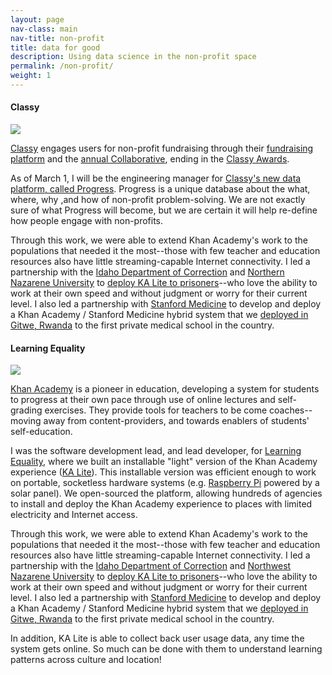```yaml
---
layout: page
nav-class: main
nav-title: non-profit
title: data for good
description: Using data science in the non-profit space
permalink: /non-profit/
weight: 1
---
```


<a name="classy"></a>
<h4>Classy</h4>

<img class="col one right" src="{{ '/img/logos/classy.png' | prepend:site.baseurl }}">

<p>
  <a class="title" href="http://www.classy.org/">Classy</a> engages users for non-profit fundraising through their <a href="https://www.classy.org/crowdfunding-campaigns">fundraising platform</a> and the <a href="https://www.classy.org/collaborative">annual Collaborative</a>, ending in the <a href="https://www.classy.org/collaborative/awards-ceremony">Classy Awards</a>.
</p>


<p>
  As of March 1, I will be the engineering manager for <a href="https://www.classyawards.org/classy-awards/progress">Classy's new data platform, called Progress</a>. Progress is a unique database about the what, where, why ,and how of non-profit problem-solving. We are not exactly sure of what Progress will become, but we are certain it will help re-define how people engage with non-profits.
</p>

<p>
  Through this work, we were able to extend Khan Academy's work to the populations that needed it the most--those with few teacher and education resources also have little streaming-capable Internet connectivity. I led a partnership with the <a href="https://www.idoc.idaho.gov/">Idaho Department of Correction</a> and <a href="https://www.nnu.edu/">Northern Nazarene University</a> to <a href="https://blog.learningequality.org/ka-lite-brings-offline-education-to-idaho-department-of-corrections-90f7a5f1bf4b">deploy KA Lite to prisoners</a>--who love the ability to work at their own speed and without judgment or worry for their current level. I also led a partnership with <a href="http://med.stanford.edu/">Stanford Medicine</a> to develop and deploy a Khan Academy / Stanford Medicine hybrid system that we <a href="https://medium.com/@mrquickowl/videos-for-gitwe-a1768dfc321b">deployed in Gitwe, Rwanda</a> to the first private medical school in the country.
</p>


<a name="leq"></a>
<h4>Learning Equality</h4>

<img class="col one right" src="{{ '/img/logos/leq.png' | prepend:site.baseurl }}">

<p>
  <a href="http://www.khanacademy.org/">Khan Academy</a> is a pioneer in education, developing a system for
  students to progress at their own pace through use of online lectures and
  self-grading exercises. They provide tools for teachers to be come coaches--moving
  away from content-providers, and towards enablers of students' self-education.
</p>


<p>
  I was the software development lead, and lead developer, for <a class="title" href="http://learningequality.com/">Learning Equality</a>, where we built an installable "light" version of the Khan Academy experience (<a href="http://www.learninequality.com/kalite/">KA Lite</a>). This installable version was efficient enough to work on portable, socketless hardware systems (e.g. <a href="http://www.raspberrypi.com/">Raspberry Pi</a> powered by a solar panel). We open-sourced the platform, allowing hundreds of agencies to install and deploy the Khan Academy experience to places with limited electricity and Internet access.
</p>

<p>
  Through this work, we were able to extend Khan Academy's work to the populations that needed it the most--those with few teacher and education resources also have little streaming-capable Internet connectivity. I led a partnership with the <a href="https://www.idoc.idaho.gov/">Idaho Department of Correction</a> and <a href="http://www.nnu.edu/">Northwest Nazarene University</a> to <a href="https://learningequality.org/blog/2013/ka-lite-brings-offline-education-idaho-department-/">deploy KA Lite to prisoners</a>--who love the ability to work at their own speed and without judgment or worry for their current level. I also led a partnership with <a href="https://med.stanford.edu/">Stanford Medicine</a> to develop and deploy a Khan Academy / Stanford Medicine hybrid system that we <a href="https://medium.com/@mrquickowl/videos-for-gitwe-a1768dfc321b#.q08kp38iz">deployed in Gitwe, Rwanda</a> to the first private medical school in the country.
</p>

<p>
  In addition, KA Lite is able to collect back user usage data, any time the system
  gets online. So much can be done with them to understand learning patterns across culture and location!
</p>
